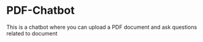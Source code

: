 # PDF-Chatbot
This is a chatbot where you can upload a PDF document and ask questions related to document
